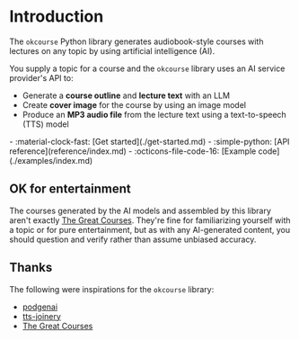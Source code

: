 # Introduction

The `okcourse` Python library generates audiobook-style courses with lectures on any topic by using artificial intelligence (AI).

You supply a topic for a course and the `okcourse` library uses an AI service provider's API to:

- Generate a **course outline** and **lecture text** with an LLM
- Create **cover image** for the course by using an image model
- Produce an **MP3 audio file** from the lecture text using a text-to-speech (TTS) model

<div class="grid cards" markdown>
- :material-clock-fast: [Get started](./get-started.md)
- :simple-python: [API reference](reference/index.md)
- :octicons-file-code-16: [Example code](./examples/index.md)
<!-- - :octicons-versions-16: [Library `CHANGELOG`](./changelog.md) -->
</div>

## OK for entertainment

The courses generated by the AI models and assembled by this library aren't exactly [The Great Courses](https://www.thegreatcourses.com/). They're fine for familiarizing yourself with a topic or for pure entertainment, but as with any AI-generated content, you should question and verify rather than assume unbiased accuracy.

## Thanks

The following were inspirations for the `okcourse` library:

- [podgenai](https://github.com/impredicative/podgenai)
- [tts-joinery](https://github.com/drien/tts-joinery)
- [The Great Courses](https://www.thegreatcourses.com/)
